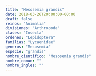 ```yaml
---
title: "Mesosemia grandis"
date: 2018-03-26T20:00:00-00:00
draft: false
reinos: "Animalia"
divisiones: "Arthropoda"
clases: "Insecta"
ordenes: "Lepidoptera"
familias: "Lycaenidae"
generos: "Mesosemia"
especie: "grandis"
nombre_cientifico: "Mesosemia grandis"
nombre_comun: ""
nombre_ingles: ""
---
```

